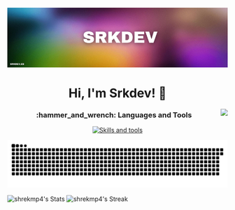 ![Alt text](banner.png)
<h1 align="center">Hi, I'm Srkdev! 👋 </h1>
<img align="right" src="https://visitor-badge.laobi.icu/badge?page_id=shrekmp4_visitor_badge_simple&left_color=royalblue&right_color=black"  />

<h3 align="center">:hammer_and_wrench: Languages and Tools</h3>

<p align="center">
  <a href="https://skillicons.dev">
    <img src="https://skillicons.dev/icons?i=aws,azure,cpp,cmake,docker,git,github,js,linux,postgres,py,dotnet,unreal,pycharm" alt="Skills and tools"/>
  </a>
</p>


![GitHub Snake](https://github.com/OfficialCodeVoyage/OfficialCodeVoyage/blob/6df7b29dd8219f717a53420721b40af395f5e4b0/github-snake-dark.svg)


![shrekmp4's Stats](https://github-readme-stats.vercel.app/api?username=shrekmp4&theme=dark&show_icons=true&hide_border=true&count_private=true)
![shrekmp4's Streak](https://github-readme-streak-stats.herokuapp.com/?user=shrekmp4&theme=dark&hide_border=true)
